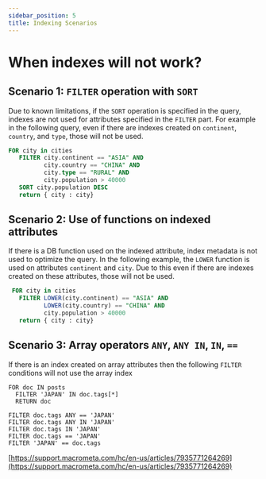 ```yaml
---
sidebar_position: 5
title: Indexing Scenarios
---
```

# When indexes will not work?

## Scenario 1: `FILTER` operation with `SORT`

Due to known limitations, if the `SORT` operation is specified in the query, indexes are not used for attributes specified in the `FILTER` part.  For example in the following query, even if there are indexes created on `continent`, `country`, and `type`, those will not be used.

```sql
FOR city in cities
   FILTER city.continent == "ASIA" AND
          city.country == "CHINA" AND
          city.type == "RURAL" AND
          city.population > 40000
   SORT city.population DESC     
   return { city : city}
```

## Scenario 2: Use of functions on indexed attributes

If there is a DB function used on the indexed attribute, index metadata is not used to optimize the query. In the following example, the `LOWER` function is used on attributes `continent` and `city`. Due to this even if there are indexes created on these attributes, those will not be used.

```sql
 FOR city in cities
   FILTER LOWER(city.continent) == "ASIA" AND
          LOWER(city.country) == "CHINA" AND
          city.population > 40000  
   return { city : city}
```

## Scenario 3:  Array operators `ANY`, `ANY IN`, `IN`, `==`

If there is an index created on array attributes then the following `FILTER` conditions will not use the array index

```
FOR doc IN posts
  FILTER 'JAPAN' IN doc.tags[*]
  RETURN doc

FILTER doc.tags ANY == 'JAPAN'
FILTER doc.tags ANY IN 'JAPAN'
FILTER doc.tags IN 'JAPAN'
FILTER doc.tags == 'JAPAN'
FILTER 'JAPAN' == doc.tags
```

[https://support.macrometa.com/hc/en-us/articles/7935771264269](https://support.macrometa.com/hc/en-us/articles/7935771264269)